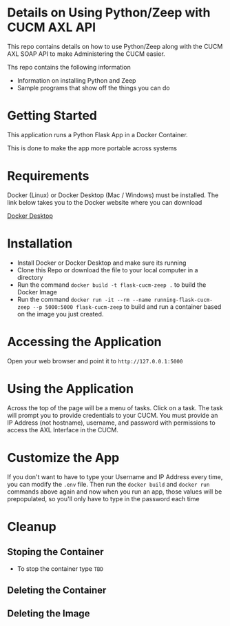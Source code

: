 # Details on Using Python/Zeep with CUCM AXL API
This repo contains details on how to use Python/Zeep along
with the CUCM AXL SOAP API to make Administering the CUCM easier.

Ths repo contains the following information
- Information on installing Python and Zeep
- Sample programs that show off the things you can do


# Getting Started
This application runs a Python Flask App in a Docker Container.

This is done to make the app more portable across systems

# Requirements
Docker (Linux) or Docker Desktop (Mac / Windows) must be installed.  The link below takes you to the Docker website where you can download 

[Docker Desktop](https://www.docker.com/products/docker-desktop)

# Installation

- Install Docker or Docker Desktop and make sure its running
- Clone this Repo or download the file to your local computer in a directory
- Run the command `docker build -t flask-cucm-zeep .` to build the Docker Image
- Run the command `docker run -it --rm --name running-flask-cucm-zeep --p 5000:5000 flask-cucm-zeep` to build and run a container based on the image you just created.

# Accessing the Application
Open your web browser and point it to `http://127.0.0.1:5000`

# Using the Application
Across the top of the page will be a menu of tasks.  Click on a task.  The task will prompt you to provide credentials to your CUCM.  You must provide an IP Address (not hostname), username, and password with permissions to access the AXL Interface in the CUCM.

# Customize the App
If you don't want to have to type your Username and IP Address every time, you can modify the `.env` file.  Then run the `docker build` and `docker run` commands above again and now when you run an app, those values will be prepopulated, so you'll only have to type in the password each time 

# Cleanup
## Stoping the Container
- To stop the container type `TBD`

## Deleting the Container

## Deleting the Image

